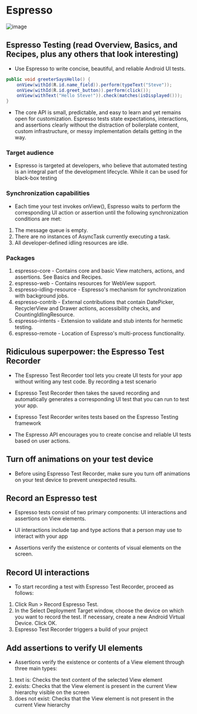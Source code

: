 # Espresso

![image](https://banner2.cleanpng.com/20180528/seo/kisspng-test-application-test-automation-android-espresso-5b0b83a12fafb3.8766278715274812491953.jpg)<br>

## Espresso Testing (read Overview, Basics, and Recipes, plus any others that look interesting)

* Use Espresso to write concise, beautiful, and reliable Android UI tests.

```java
public void greeterSaysHello() {
    onView(withId(R.id.name_field)).perform(typeText("Steve"));
    onView(withId(R.id.greet_button)).perform(click());
    onView(withText("Hello Steve!")).check(matches(isDisplayed()));
}
```

* The core API is small, predictable, and easy to learn and yet remains open for customization. Espresso tests state expectations, interactions, and assertions clearly without the distraction of boilerplate content, custom infrastructure, or messy implementation details getting in the way.

### Target audience

* Espresso is targeted at developers, who believe that automated testing is an integral part of the development lifecycle. While it can be used for black-box testing

### Synchronization capabilities

* Each time your test invokes onView(), Espresso waits to perform the corresponding UI action or assertion until the following synchronization conditions are met:

1. The message queue is empty.
2. There are no instances of AsyncTask currently executing a task.
3. All developer-defined idling resources are idle.

### Packages

1. espresso-core - Contains core and basic View matchers, actions, and assertions. See Basics and Recipes.
2. espresso-web - Contains resources for WebView support.
3. espresso-idling-resource - Espresso's mechanism for synchronization with background jobs.
4. espresso-contrib - External contributions that contain DatePicker, RecyclerView and Drawer actions, accessibility checks, and CountingIdlingResource.
5. espresso-intents - Extension to validate and stub intents for hermetic testing.
6. espresso-remote - Location of Espresso's multi-process functionality.

## Ridiculous superpower: the Espresso Test Recorder

* The Espresso Test Recorder tool lets you create UI tests for your app without writing any test code. By recording a test scenario

* Espresso Test Recorder then takes the saved recording and automatically generates a corresponding UI test that you can run to test your app.

* Espresso Test Recorder writes tests based on the Espresso Testing framework

* The Espresso API encourages you to create concise and reliable UI tests based on user actions.

## Turn off animations on your test device

* Before using Espresso Test Recorder, make sure you turn off animations on your test device to prevent unexpected results.

## Record an Espresso test

* Espresso tests consist of two primary components: UI interactions and assertions on View elements.

* UI interactions include tap and type actions that a person may use to interact with your app
* Assertions verify the existence or contents of visual elements on the screen.

## Record UI interactions

* To start recording a test with Espresso Test Recorder, proceed as follows:

1. Click Run > Record Espresso Test.
2. In the Select Deployment Target window, choose the device on which you want to record the test. If necessary, create a new Android Virtual Device. Click OK.
3. Espresso Test Recorder triggers a build of your project

## Add assertions to verify UI elements

* Assertions verify the existence or contents of a View element through three main types:

1. text is: Checks the text content of the selected View element
2. exists: Checks that the View element is present in the current View hierarchy visible on the screen
3. does not exist: Checks that the View element is not present in the current View hierarchy
